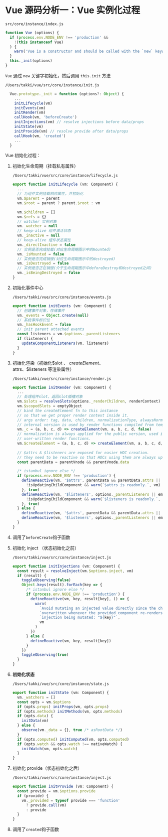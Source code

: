 # Vue 源码分析一：Vue 实例化过程

`src/core/instance/index.js`

```js
function Vue (options) {
  if (process.env.NODE_ENV !== 'production' &&
    !(this instanceof Vue)
  ) {
    warn('Vue is a constructor and should be called with the `new` keyword')
  }
  this._init(options)
}
```

`Vue` 通过 `new` 关键字初始化，然后调用 `this.init` 方法



`/Users/takki/vue/src/core/instance/init.js`

``` js
  Vue.prototype._init = function (options?: Object) {
  	...
    initLifecycle(vm) 
    initEvents(vm) 
    initRender(vm) 
    callHook(vm, 'beforeCreate')
    initInjections(vm) // resolve injections before data/props
    initState(vm)
    initProvide(vm) // resolve provide after data/props
    callHook(vm, 'created')
    ...
  }
```



Vue 初始化过程：

1. 初始化生命周期（挂载私有属性）

   `/Users/takki/vue/src/core/instance/lifecycle.js`

   ```js
   export function initLifecycle (vm: Component) {
     ...
     // 为组件实例挂载相应属性，并初始化
     vm.$parent = parent
     vm.$root = parent ? parent.$root : vm
   
     vm.$children = []
     vm.$refs = {}
     // watcher 实例对象
     vm._watcher = null
     // keep-alive 组件激活状态
     vm._inactive = null
     // keep-alive 组件状态属性
     vm._directInactive = false
     // 实例是否完成挂载(对应生命周期图示中的mounted)
     vm._isMounted = false
     // 实例是否完成销毁(对应生命周期图示中的destroyed)
     vm._isDestroyed = false
     // 实例是否正在销毁(介于生命周期图示中deforeDestroy和destroyed之间)
     vm._isBeingDestroyed = false
   }
   ```

2. 初始化事件中心

   `/Users/takki/vue/src/core/instance/events.js`

   ```js 
   export function initEvents (vm: Component) {
     // 创建事件对象，存储事件
     vm._events = Object.create(null)
     // 系统事件标识位
     vm._hasHookEvent = false
     // init parent attached events
     const listeners = vm.$options._parentListeners
     if (listeners) {
       updateComponentListeners(vm, listeners)
     }
   }
   ```

3. 初始化渲染（初始化$slot 、 $createElement、$attrs、$listeners 等渲染属性）

   `/Users/takki/vue/src/core/instance/render.js`

   ```js
   export function initRender (vm: Component) {
     ...
     // 处理组件slot，返回slot插槽对象
     vm.$slots = resolveSlots(options._renderChildren, renderContext)
     vm.$scopedSlots = emptyObject
     // bind the createElement fn to this instance
     // so that we get proper render context inside it.
     // args order: tag, data, children, normalizationType, alwaysNormalize
     // internal version is used by render functions compiled from templates
     vm._c = (a, b, c, d) => createElement(vm, a, b, c, d, false)
     // normalization is always applied for the public version, used in
     // user-written render functions.
     vm.$createElement = (a, b, c, d) => createElement(vm, a, b, c, d, true)
     
     // $attrs & $listeners are exposed for easier HOC creation.
     // they need to be reactive so that HOCs using them are always updated
     const parentData = parentVnode && parentVnode.data
   
     /* istanbul ignore else */
     if (process.env.NODE_ENV !== 'production') {
       defineReactive(vm, '$attrs', parentData && parentData.attrs || emptyObject, () => {
         !isUpdatingChildComponent && warn(`$attrs is readonly.`, vm)
       }, true)
       defineReactive(vm, '$listeners', options._parentListeners || emptyObject, () => {
         !isUpdatingChildComponent && warn(`$listeners is readonly.`, vm)
       }, true)
     } else {
       defineReactive(vm, '$attrs', parentData && parentData.attrs || emptyObject, null, true)
       defineReactive(vm, '$listeners', options._parentListeners || emptyObject, null, true)
     }
   }
   ```

4. 调用了`beforeCreate`钩子函数

5. 初始化 inject （状态初始化之前）

   `/Users/takki/vue/src/core/instance/inject.js`

   ```js
   export function initInjections (vm: Component) {
     const result = resolveInject(vm.$options.inject, vm)
     if (result) {
       toggleObserving(false)
       Object.keys(result).forEach(key => {
         /* istanbul ignore else */
         if (process.env.NODE_ENV !== 'production') {
           defineReactive(vm, key, result[key], () => {
             warn(
               `Avoid mutating an injected value directly since the changes will be ` +
               `overwritten whenever the provided component re-renders. ` +
               `injection being mutated: "${key}"`,
               vm
             )
           })
         } else {
           defineReactive(vm, key, result[key])
         }
       })
       toggleObserving(true)
     }
   }
   ```

   

6. **初始化状态**

   `/Users/takki/vue/src/core/instance/state.js`

   ```js
   export function initState (vm: Component) {
     vm._watchers = []
     const opts = vm.$options
     if (opts.props) initProps(vm, opts.props)
     if (opts.methods) initMethods(vm, opts.methods)
     if (opts.data) {
       initData(vm)
     } else {
       observe(vm._data = {}, true /* asRootData */)
     }
     if (opts.computed) initComputed(vm, opts.computed)
     if (opts.watch && opts.watch !== nativeWatch) {
       initWatch(vm, opts.watch)
     }
   }
   ```

   

7. 初始化 provide（状态初始化之后）

   `/Users/takki/vue/src/core/instance/inject.js`

   ```js
   export function initProvide (vm: Component) {
     const provide = vm.$options.provide
     if (provide) {
       vm._provided = typeof provide === 'function'
         ? provide.call(vm)
         : provide
     }
   }
   ```

8. 调用了`created`钩子函数



